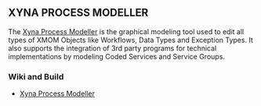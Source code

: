 ## XYNA PROCESS MODELLER

The [Xyna Process Modeller](https://github.com/GIP-SmartMercial/xyna-process-modeller/wiki) is the graphical modeling tool used to edit all types of XMOM Objects like Workflows, Data Types and Exception Types. It also supports the integration of 3rd party programs for technical implementations by modeling Coded Services and Service Groups.

### Wiki and Build
* [Xyna Process Modeller](https://github.com/GIP-SmartMercial/xyna-process-modeller/wiki)
